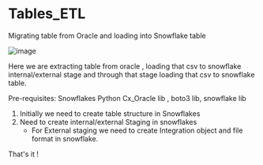 # Tables_ETL
Migrating table from Oracle and loading into Snowflake table

![image](https://github.com/ShubhGo21/Tables_ETL/assets/114352465/324f88bd-235f-4dc8-9e51-b5e47a6d6778)

Here we are extracting table from oracle , loading that csv to snowflake internal/external stage and through that stage loading that csv to snowflake table.

Pre-requisites:
  Snowflakes
  Python
  Cx_Oracle lib , boto3 lib, snowflake lib

  1. Initially  we need to create table structure in Snowflakes
  2. Need to create internal/external Staging in snowflakes
       - For External staging we need to create Integration object and file format in snowflake.

That's it !
